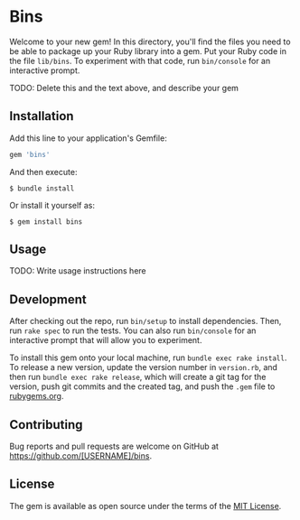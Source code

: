 # Bins

Welcome to your new gem! In this directory, you'll find the files you need to be able to package up your Ruby library into a gem. Put your Ruby code in the file `lib/bins`. To experiment with that code, run `bin/console` for an interactive prompt.

TODO: Delete this and the text above, and describe your gem

## Installation

Add this line to your application's Gemfile:

```ruby
gem 'bins'
```

And then execute:

    $ bundle install

Or install it yourself as:

    $ gem install bins

## Usage

TODO: Write usage instructions here

## Development

After checking out the repo, run `bin/setup` to install dependencies. Then, run `rake spec` to run the tests. You can also run `bin/console` for an interactive prompt that will allow you to experiment.

To install this gem onto your local machine, run `bundle exec rake install`. To release a new version, update the version number in `version.rb`, and then run `bundle exec rake release`, which will create a git tag for the version, push git commits and the created tag, and push the `.gem` file to [rubygems.org](https://rubygems.org).

## Contributing

Bug reports and pull requests are welcome on GitHub at https://github.com/[USERNAME]/bins.

## License

The gem is available as open source under the terms of the [MIT License](https://opensource.org/licenses/MIT).
